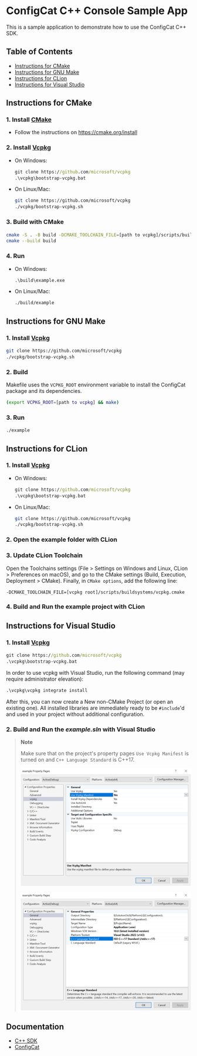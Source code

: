# ConfigCat C++ Console Sample App

This is a sample application to demonstrate how to use the ConfigCat C++ SDK.

## Table of Contents

- [Instructions for CMake](#instructions-for-cmake)
- [Instructions for GNU Make](#instructions-for-gnu-make)
- [Instructions for CLion](#instructions-for-clion)
- [Instructions for Visual Studio](#instructions-for-visual-studio)

## Instructions for CMake

### 1. Install [CMake](https://cmake.org/)

- Follow the instructions on https://cmake.org/install 

### 2. Install [Vcpkg](https://github.com/microsoft/vcpkg)

- On Windows:
  ```cmd
  git clone https://github.com/microsoft/vcpkg
  .\vcpkg\bootstrap-vcpkg.bat
  ```

- On Linux/Mac:
  ```bash
  git clone https://github.com/microsoft/vcpkg
  ./vcpkg/bootstrap-vcpkg.sh
  ```

### 3. Build with CMake

```bash
cmake -S . -B build -DCMAKE_TOOLCHAIN_FILE=[path to vcpkg]/scripts/buildsystems/vcpkg.cmake
cmake --build build
```

### 4. Run
- On Windows:
  ```cmd
  .\build\example.exe
  ```

- On Linux/Mac:
  ```bash
  ./build/example
  ```

## Instructions for GNU Make

### 1. Install [Vcpkg](https://github.com/microsoft/vcpkg)

```bash
git clone https://github.com/microsoft/vcpkg
./vcpkg/bootstrap-vcpkg.sh
```

### 2. Build

Makefile uses the `VCPKG_ROOT` environment variable to install the ConfigCat package and its dependencies.

```bash
(export VCPKG_ROOT=[path to vcpkg] && make)
```

### 3. Run

```bash
./example
```

## Instructions for CLion

### 1. Install [Vcpkg](https://github.com/microsoft/vcpkg)

- On Windows:
  ```cmd
  git clone https://github.com/microsoft/vcpkg
  .\vcpkg\bootstrap-vcpkg.bat
  ```

- On Linux/Mac:
  ```bash
  git clone https://github.com/microsoft/vcpkg
  ./vcpkg/bootstrap-vcpkg.sh
  ```

### 2. Open the example folder with CLion 

### 3. Update CLion Toolchain

Open the Toolchains settings
(File > Settings on Windows and Linux, CLion > Preferences on macOS),
and go to the CMake settings (Build, Execution, Deployment > CMake).
Finally, in `CMake options`, add the following line:

```
-DCMAKE_TOOLCHAIN_FILE=[vcpkg root]/scripts/buildsystems/vcpkg.cmake
```

### 4. Build and Run the example project with CLion

## Instructions for Visual Studio

### 1. Install [Vcpkg](https://github.com/microsoft/vcpkg)

```cmd
git clone https://github.com/microsoft/vcpkg
.\vcpkg\bootstrap-vcpkg.bat
```

In order to use vcpkg with Visual Studio,
run the following command (may require administrator elevation):

```cmd
.\vcpkg\vcpkg integrate install
```

After this, you can now create a New non-CMake Project (or open an existing one).
All installed libraries are immediately ready to be `#include`'d and used
in your project without additional configuration.

### 2. Build and Run the *example.sln* with Visual Studio

> **Note**
>
> Make sure that on the project's property pages `Use Vcpkg Manifest` is turned on and `C++ Language Standard` is C++17.
> 
> <p align="center"><img width="800" alt="Visual Studio Vcpkg Manifest" src="https://raw.githubusercontent.com/ConfigCat/cpp-sdk/master/media/vs-vcpkg-manifest.png"></p>
>
> <p align="center"><img width="800" alt="Visual Studio C++ 17" src="https://raw.githubusercontent.com/ConfigCat/cpp-sdk/master/media/vs-cpp17.png"></p>

## Documentation
- [C++ SDK](https://configcat.com/docs/sdk-reference/cpp)
- [ConfigCat](https://configcat.com)
